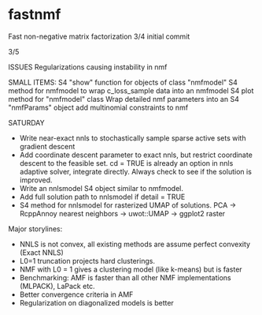 # fastnmf
Fast non-negative matrix factorization
3/4 initial commit

3/5 

ISSUES
Regularizations causing instability in nmf

SMALL ITEMS:
S4 "show" function for objects of class "nmfmodel"
S4 method for nmfmodel to wrap c_loss_sample data into an nmfmodel
S4 plot method for "nmfmodel" class
Wrap detailed nmf parameters into an S4 "nmfParams" object
add multinomial constraints to nmf

SATURDAY
- Write near-exact nnls to stochastically sample sparse active sets with gradient descent
- Add coordinate descent parameter to exact nnls, but restrict coordinate descent to the feasible set. cd = TRUE is already an option in nnls adaptive solver, integrate directly. Always check to see if the solution is improved.
- Write an nnlsmodel S4 object similar to nmfmodel.
- Add full solution path to nnlsmodel if detail = TRUE
- S4 method for nnlsmodel for rasterized UMAP of solutions. PCA -> RcppAnnoy nearest neighbors -> uwot::UMAP -> ggplot2 raster

Major storylines:
 - NNLS is not convex, all existing methods are assume perfect convexity (Exact NNLS)
 - L0=1 truncation projects hard clusterings.
 - NMF with L0 = 1 gives a clustering model (like k-means) but is faster
 - Benchmarking: AMF is faster than all other NMF implementations (MLPACK), LaPack etc.
 - Better convergence criteria in AMF
 - Regularization on diagonalized models is better
